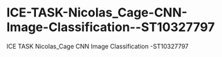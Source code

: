 # ICE-TASK-Nicolas_Cage-CNN-Image-Classification--ST10327797
ICE TASK Nicolas_Cage CNN Image Classification -ST10327797
